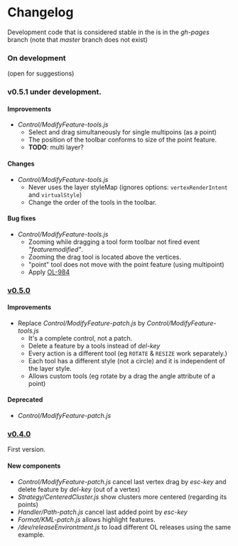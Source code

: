 Changelog
=========

Development code that is considered stable in the is in the *gh-pages* branch (note that *master* branch does not exist)


### On development

(open for suggestions)


### v0.5.1 under development.

#### Improvements

 * *Control/ModifyFeature-tools.js*
   * Select and drag simultaneously for single multipoins (as a point)
   * The position of the toolbar conforms to size of the point feature.
   * **TODO**: multi layer?

#### Changes

 * *Control/ModifyFeature-tools.js*
   * Never uses the layer styleMap (ignores options: `vertexRenderIntent` and `virtualStyle`)
   * Change the order of the tools in the toolbar.

#### Bug fixes

 * *Control/ModifyFeature-tools.js*
   * Zooming while dragging a tool form toolbar not fired event *"featuremodified"*.
   * Zooming the drag tool is located above the vertices.
   * "point" tool does not move with the point feature (using multipoint)
   * Apply [OL-984](https://github.com/openlayers/openlayers/pull/984)

### [v0.5.0](https://github.com/jorix/OL-Ragbag/tree/v0.5.0)

#### Improvements

 * Replace *Control/ModifyFeature-patch.js* by *Control/ModifyFeature-tools.js*
   * It's a complete control, not a patch.
   * Delete a feature by a tools instead of *del-key*
   * Every action is a different tool (eg `ROTATE` & `RESIZE` work separately.)
   * Each tool has a different style (not a circle) and it is independent of the layer style.
   * Allows custom tools (eg rotate by a drag the angle attribute of a point)

#### Deprecated

 * *Control/ModifyFeature-patch.js*


### [v0.4.0](https://github.com/jorix/OL-Ragbag/tree/v0.4.0)

First version.

#### New components

 * *Control/ModifyFeature-patch.js* cancel last vertex drag by *esc-key* and delete feature by *del-key* (out of a vertex)
 * *Strategy/CenteredCluster.js* show clusters more centered (regarding its points)
 * *Handler/Path-patch.js* cancel last added point by *esc-key*
 * *Format/KML-patch.js* allows highlight features.
 * */dev/releaseEnvirontment.js* to load different OL releases using the same example.
